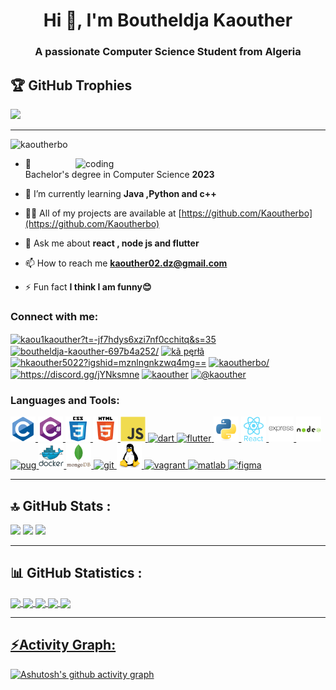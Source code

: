 
<h1 align="center">Hi 👋, I'm Boutheldja Kaouther</h1>
<h3 align="center">A passionate Computer Science Student from Algeria</h3>

## 🏆 GitHub Trophies

![](https://github-profile-trophy.vercel.app/?username=Kaoutherbo&theme=algolia&no-frame=false&no-bg=false&margin-w=10)

---

<p align="left"> <img src="https://komarev.com/ghpvc/?username=kaoutherbo&label=Profile%20views&color=0e75b6&style=flat" alt="kaoutherbo" /> </p>

<img align="right" alt="coding" width="400" src ="https://camo.githubusercontent.com/374987f773148e46b1851b9e3bc4bf71b182562dd002620ef3e4263cb3997130/68747470733a2f2f6d69726f2e6d656469756d2e636f6d2f6d61782f3837352f312a7164415731546a434e353768316c6275757a766368672e676966" >


- 🔭 Bachelor's degree in Computer Science **2023**
  
- 🌱 I’m currently learning **Java ,Python and c++**

- 👨‍💻 All of my projects are available at [https://github.com/Kaoutherbo](https://github.com/Kaoutherbo)

- 💬 Ask me about **react , node js and flutter**
  
- 📫 How to reach me **kaouther02.dz@gmail.com**

- ⚡ Fun fact **I think I am funny😊**


<h3 align="left">Connect with me:</h3>
<p align="left">
<a href="https://twitter.com/kaou1kaouther?t=-jf7hdys6xzi7nf0cchitq&s=35" target="blank"><img align="center" src="https://raw.githubusercontent.com/rahuldkjain/github-profile-readme-generator/master/src/images/icons/Social/twitter.svg" alt="kaou1kaouther?t=-jf7hdys6xzi7nf0cchitq&s=35" height="30" width="40" /></a>
<a href="https://linkedin.com/in/boutheldja-kaouther-697b4a252/" target="blank"><img align="center" src="https://raw.githubusercontent.com/rahuldkjain/github-profile-readme-generator/master/src/images/icons/Social/linked-in-alt.svg" alt="boutheldja-kaouther-697b4a252/" height="30" width="40" /></a>
<a href="https://fb.com/kã pęrłã" target="blank"><img align="center" src="https://raw.githubusercontent.com/rahuldkjain/github-profile-readme-generator/master/src/images/icons/Social/facebook.svg" alt="kã pęrłã" height="30" width="40" /></a>
<a href="https://instagram.com/hkaouther5022?igshid=mznlngnkzwq4mg==" target="blank"><img align="center" src="https://raw.githubusercontent.com/rahuldkjain/github-profile-readme-generator/master/src/images/icons/Social/instagram.svg" alt="hkaouther5022?igshid=mznlngnkzwq4mg==" height="30" width="40" /></a>
<a href="https://www.leetcode.com/kaoutherbo/" target="blank"><img align="center" src="https://raw.githubusercontent.com/rahuldkjain/github-profile-readme-generator/master/src/images/icons/Social/leet-code.svg" alt="kaoutherbo/" height="30" width="40" /></a>
<a href="https://discord.gg/https://discord.gg/jYNksmne" target="blank"><img align="center" src="https://raw.githubusercontent.com/rahuldkjain/github-profile-readme-generator/master/src/images/icons/Social/discord.svg" alt="https://discord.gg/jYNksmne" height="30" width="40" /></a>
  <a href="https://dev.to/kaouther" target="blank"><img align="center" src="https://raw.githubusercontent.com/rahuldkjain/github-profile-readme-generator/master/src/images/icons/Social/devto.svg" alt="kaouther" height="30" width="40" /></a>
<a href="https://hashnode.com/@kaouther" target="blank"><img align="center" src="https://raw.githubusercontent.com/rahuldkjain/github-profile-readme-generator/master/src/images/icons/Social/hashnode.svg" alt="@kaouther" height="30" width="40" /></a>
</p>

<h3 align="left">Languages and Tools:</h3>
<p align="left">
  <a href="https://www.cprogramming.com/" target="_blank" rel="noreferrer">
    <img src="https://raw.githubusercontent.com/devicons/devicon/master/icons/c/c-original.svg" alt="c" width="40" height="40"/> </a> 
  <a href="https://www.w3schools.com/cs/" target="_blank" rel="noreferrer"> 
      <img src="https://raw.githubusercontent.com/devicons/devicon/master/icons/csharp/csharp-original.svg" alt="csharp" width="40" height="40"/> </a>
  <a href="https://www.w3schools.com/css/" target="_blank" rel="noreferrer">
        <img src="https://raw.githubusercontent.com/devicons/devicon/master/icons/css3/css3-original-wordmark.svg" alt="css3" width="40" height="40"/> </a> 
  <a href="https://www.w3.org/html/" target="_blank" rel="noreferrer">
  <img src="https://raw.githubusercontent.com/devicons/devicon/master/icons/html5/html5-original-wordmark.svg" alt="html5" width="40" height="40"/> </a>
  <a href="https://developer.mozilla.org/en-US/docs/Web/JavaScript" target="_blank" rel="noreferrer"> 
    <img src="https://raw.githubusercontent.com/devicons/devicon/master/icons/javascript/javascript-original.svg" alt="javascript" width="40" height="40"/> </a>
  <a href="https://dart.dev" target="_blank" rel="noreferrer">
    <img src="https://www.vectorlogo.zone/logos/dartlang/dartlang-icon.svg" alt="dart" width="40" height="40"/> </a>
 <a href="https://flutter.dev" target="_blank" rel="noreferrer">
<img src="https://www.vectorlogo.zone/logos/flutterio/flutterio-icon.svg" alt="flutter" width="40" height="40"/> </a> 
<a href="https://www.python.org" target="_blank" rel="noreferrer"> 
      <img src="https://raw.githubusercontent.com/devicons/devicon/master/icons/python/python-original.svg" alt="python" width="40" height="40"/> </a> 
  <a href="https://reactjs.org/" target="_blank" rel="noreferrer">
    <img src="https://raw.githubusercontent.com/devicons/devicon/master/icons/react/react-original-wordmark.svg" alt="react" width="40" height="40"/>
  </a>
<a href="https://expressjs.com" target="_blank" rel="noreferrer">
    <img src="https://raw.githubusercontent.com/devicons/devicon/master/icons/express/express-original-wordmark.svg" alt="express" width="40" height="40"/> </a>
  <a href="https://nodejs.org" target="_blank" rel="noreferrer"> 
    <img src="https://raw.githubusercontent.com/devicons/devicon/master/icons/nodejs/nodejs-original-wordmark.svg" alt="nodejs" width="40" height="40"/> </a>
  <a href="https://pugjs.org" target="_blank" rel="noreferrer"> 
    <img src="https://cdn.worldvectorlogo.com/logos/pug.svg" alt="pug" width="40" height="40"/> </a>
  
  <a href="https://www.docker.com/" target="_blank" rel="noreferrer">
      <img src="https://raw.githubusercontent.com/devicons/devicon/master/icons/docker/docker-original-wordmark.svg" alt="docker" width="40" height="40"/> </a>
  <a href="https://www.mongodb.com/" target="_blank" rel="noreferrer">
    <img src="https://raw.githubusercontent.com/devicons/devicon/master/icons/mongodb/mongodb-original-wordmark.svg" alt="mongodb" width="40" height="40"/> </a> 
  <a href="https://git-scm.com/" target="_blank" rel="noreferrer"> 
    <img src="https://www.vectorlogo.zone/logos/git-scm/git-scm-icon.svg" alt="git" width="40" height="40"/> </a> 
  <a href="https://www.linux.org/" target="_blank" rel="noreferrer">
    <img src="https://raw.githubusercontent.com/devicons/devicon/master/icons/linux/linux-original.svg" alt="linux" width="40" height="40"/> </a> 
    <a href="https://www.vagrantup.com/" target="_blank" rel="noreferrer"> 
    <img src="https://www.vectorlogo.zone/logos/vagrantup/vagrantup-icon.svg" alt="vagrant" width="40" height="40"/> </a>
  <a href="https://www.mathworks.com/" target="_blank" rel="noreferrer">
    <img src="https://upload.wikimedia.org/wikipedia/commons/2/21/Matlab_Logo.png" alt="matlab" width="40" height="40"/> </a> 
 
 <a href="https://www.figma.com/" target="_blank" rel="noreferrer">
    <img src="https://www.vectorlogo.zone/logos/figma/figma-icon.svg" alt="figma" width="40" height="40"/> </a> 

</p>

---


## 🔝 GitHub Stats : 

<div align="start">
   <img src="https://github-readme-stats.vercel.app/api/top-langs/?username=Kaoutherbo&theme=algolia&hide_border=true&include_all_commits=true&count_private=true&layout=compact&margin-w=10&show_icons=true&locale=en" height="180em"  />
    <img src="https://github-readme-stats.vercel.app/api?username=Kaoutherbo&theme=algolia&margin-w=10&show_icons=true&locale=en&hide_border=true" height="180em" />
  <img src="https://github-readme-streak-stats.herokuapp.com?user=Kaoutherbo&theme=algolia&hide_border=true&margin-w=10&show_icons=true&locale=en" height="180em"/> 
</div>

---

## 📊 GitHub Statistics :

<div align="start">
<a href="https://github.com/Kaoutherbo">
<img align="center" src="http://github-profile-summary-cards.vercel.app/api/cards/stats?username=Kaoutherbo&theme=algolia&margin-w=5" height="180em" />
<img align="center" src="http://github-profile-summary-cards.vercel.app/api/cards/most-commit-language?username=Kaoutherbo&theme=algolia&margin-w=15" height="180em" />
<img align="center" src="http://github-profile-summary-cards.vercel.app/api/cards/repos-per-language?username=Kaoutherbo&theme=algolia&margin-w=15" height="180em" />
<img align="center" src="http://github-profile-summary-cards.vercel.app/api/cards/productive-time?username=Kaoutherbo&theme=algolia&margin-w=15" height="180em" />
<img align="center" src="http://github-profile-summary-cards.vercel.app/api/cards/profile-details?username=Kaoutherbo&theme=algolia&margin-w=15" height="180em" />
</div>



  ---
  
  <h2 align="left">⚡Activity Graph:</h2>
  
[![Ashutosh's github activity graph](https://github-readme-activity-graph.vercel.app/graph?username=Kaoutherbo&bg_color=001219&color=4361ee&line=4c659e&point=3e4041&area=true&hide_border=true)](https://github.com/ashutosh00710/github-readme-activity-graph)
